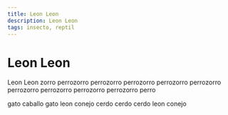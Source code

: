 ```yaml
---
title: Leon Leon
description: Leon Leon
tags: insecto, reptil
---
```


# Leon Leon

Leon Leon zorro perrozorro perrozorro perrozorro perrozorro perrozorro perrozorro perrozorro perrozorro perrozorro perro

gato caballo gato leon conejo cerdo cerdo cerdo leon conejo